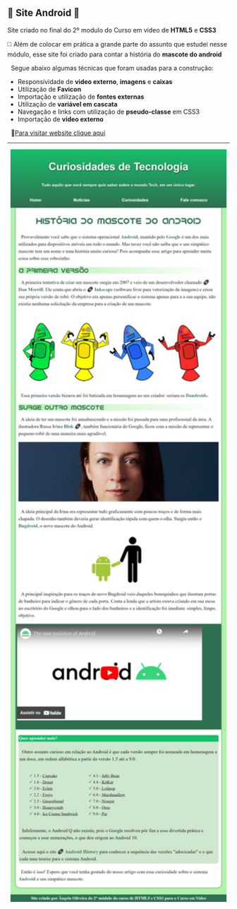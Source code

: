 ## 💫 Site Android 💫

Site criado no final do 2º modulo do Curso em video de **HTML5** e **CSS3**
&nbsp;

◻️ Além de colocar em prática a grande parte do assunto que estudei nesse módulo, esse site foi criado para contar a história do **mascote do android**

&nbsp;
Segue abaixo algumas técnicas que foram usadas para a construção:

* Responsividade de **video externo**, **imagens** e **caixas** 
* Utilização de **Favicon**
* Importação e utilização de **fontes externas**
* Utilização de **variável em cascata** 
* Navegação e links com utilização de **pseudo-classe** em CSS3
* Importação de **vídeo externo**

&nbsp;
🔗[Para visitar website clique aqui](https://anjinha-oliveira.github.io/android/)

---
<div align="center">
<img src="imagens/img-pag2.png" alt="Imagem do site Android" width= 490px/>
</div>